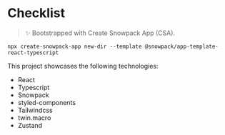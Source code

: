 # Checklist

> ✨ Bootstrapped with Create Snowpack App (CSA).

```
npx create-snowpack-app new-dir --template @snowpack/app-template-react-typescript
```

This project showcases the following technologies:

- React
- Typescript
- Snowpack
- styled-components
- Tailwindcss
- twin.macro
- Zustand

